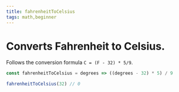 ```yaml
---
title: fahrenheitToCelsius
tags: math,beginner
---
```


# Converts Fahrenheit to Celsius.

Follows the conversion formula `C = (F - 32) * 5/9`.

```js
const fahrenheitToCelsius = degrees => ((degrees - 32) * 5) / 9
```

```js
fahrenheitToCelsius(32) // 0
```
